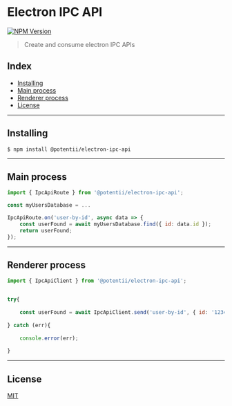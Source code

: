 # Electron IPC API

[![NPM Version][npm-image]][npm-url]

> Create and consume electron IPC APIs


## Index
- [Installing](#installing)
- [Main process](#main-process)
- [Renderer process](#renderer-process)
- [License](#license)


---


## Installing
```
$ npm install @potentii/electron-ipc-api
```


---


## Main process

```javascript
import { IpcApiRoute } from '@potentii/electron-ipc-api';

const myUsersDatabase = ...

IpcApiRoute.on('user-by-id', async data => {    
    const userFound = await myUsersDatabase.find({ id: data.id });
    return userFound;    
});
```

---


## Renderer process

```javascript
import { IpcApiClient } from '@potentii/electron-ipc-api';


try{
    
    const userFound = await IpcApiClient.send('user-by-id', { id: '1234' });
    
} catch (err){
    
    console.error(err);
    
}
```

---

## License

[MIT](LICENSE)


[npm-image]: https://img.shields.io/npm/v/@potentii/electron-ipc-api.svg
[npm-url]: https://npmjs.org/package/@potentii/electron-ipc-api

